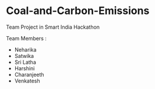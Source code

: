 # Coal-and-Carbon-Emissions
Team Project in Smart India Hackathon

Team Members :
* Neharika
* Satwika
* Sri Latha
* Harshini
* Charanjeeth
* Venkatesh
